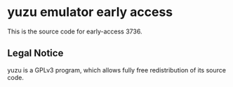 yuzu emulator early access
=============

This is the source code for early-access 3736.

## Legal Notice

yuzu is a GPLv3 program, which allows fully free redistribution of its source code.